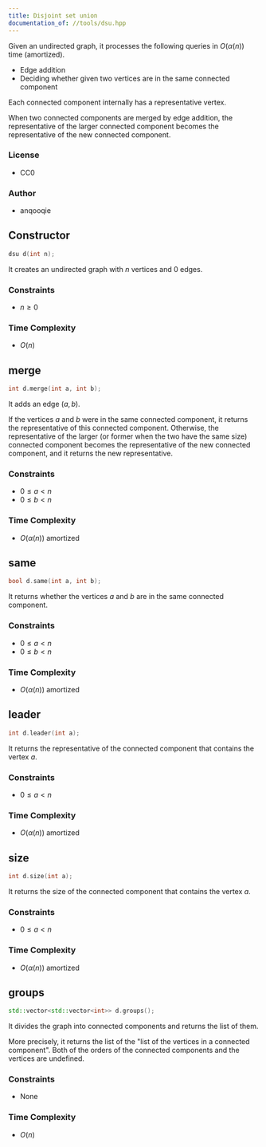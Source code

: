 ```yaml
---
title: Disjoint set union
documentation_of: //tools/dsu.hpp
---
```


Given an undirected graph, it processes the following queries in $O(\alpha(n))$ time (amortized).

- Edge addition
- Deciding whether given two vertices are in the same connected component

Each connected component internally has a representative vertex.

When two connected components are merged by edge addition, the representative of the larger connected component becomes the representative of the new connected component.

### License
- CC0

### Author
- anqooqie

## Constructor
```cpp
dsu d(int n);
```

It creates an undirected graph with $n$ vertices and $0$ edges.

### Constraints
- $n \geq 0$

### Time Complexity
- $O(n)$

## merge
```cpp
int d.merge(int a, int b);
```

It adds an edge $(a, b)$.

If the vertices $a$ and $b$ were in the same connected component, it returns the representative of this connected component.
Otherwise, the representative of the larger (or former when the two have the same size) connected component becomes the representative of the new connected component, and it returns the new representative.

### Constraints
- $0 \leq a < n$
- $0 \leq b < n$

### Time Complexity
- $O(\alpha(n))$ amortized

## same
```cpp
bool d.same(int a, int b);
```

It returns whether the vertices $a$ and $b$ are in the same connected component.

### Constraints
- $0 \leq a < n$
- $0 \leq b < n$

### Time Complexity
- $O(\alpha(n))$ amortized

## leader
```cpp
int d.leader(int a);
```

It returns the representative of the connected component that contains the vertex $a$.

### Constraints
- $0 \leq a < n$

### Time Complexity
- $O(\alpha(n))$ amortized

## size
```cpp
int d.size(int a);
```

It returns the size of the connected component that contains the vertex $a$.

### Constraints
- $0 \leq a < n$

### Time Complexity
- $O(\alpha(n))$ amortized

## groups
```cpp
std::vector<std::vector<int>> d.groups();
```

It divides the graph into connected components and returns the list of them.

More precisely, it returns the list of the "list of the vertices in a connected component".
Both of the orders of the connected components and the vertices are undefined.

### Constraints
- None

### Time Complexity
- $O(n)$
